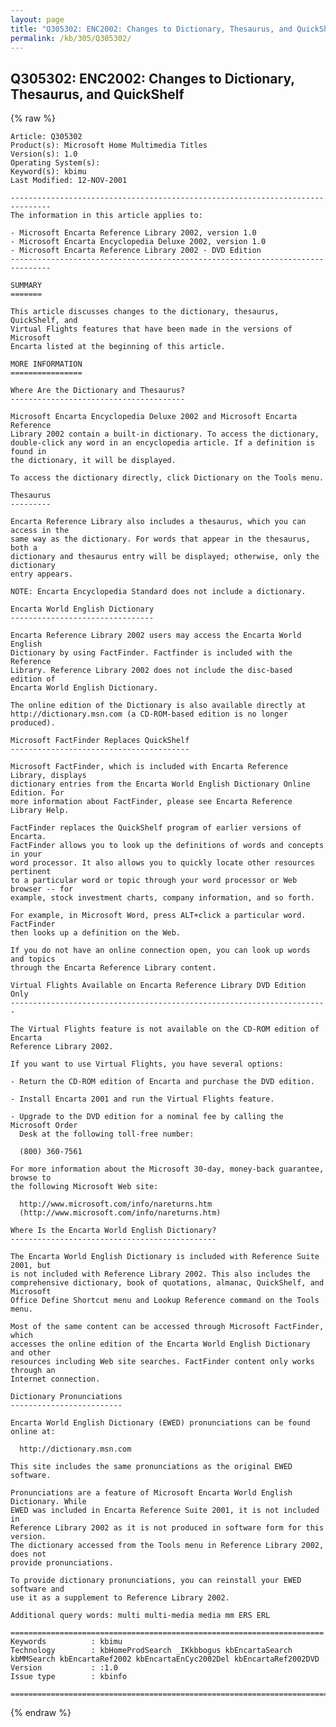 ```yaml
---
layout: page
title: "Q305302: ENC2002: Changes to Dictionary, Thesaurus, and QuickShelf"
permalink: /kb/305/Q305302/
---
```


## Q305302: ENC2002: Changes to Dictionary, Thesaurus, and QuickShelf

{% raw %}

	Article: Q305302
	Product(s): Microsoft Home Multimedia Titles
	Version(s): 1.0
	Operating System(s): 
	Keyword(s): kbimu
	Last Modified: 12-NOV-2001
	
	-------------------------------------------------------------------------------
	The information in this article applies to:
	
	- Microsoft Encarta Reference Library 2002, version 1.0 
	- Microsoft Encarta Encyclopedia Deluxe 2002, version 1.0 
	- Microsoft Encarta Reference Library 2002 - DVD Edition 
	-------------------------------------------------------------------------------
	
	SUMMARY
	=======
	
	This article discusses changes to the dictionary, thesaurus, QuickShelf, and
	Virtual Flights features that have been made in the versions of Microsoft
	Encarta listed at the beginning of this article.
	
	MORE INFORMATION
	================
	
	Where Are the Dictionary and Thesaurus?
	---------------------------------------
	
	Microsoft Encarta Encyclopedia Deluxe 2002 and Microsoft Encarta Reference
	Library 2002 contain a built-in dictionary. To access the dictionary,
	double-click any word in an encyclopedia article. If a definition is found in
	the dictionary, it will be displayed.
	
	To access the dictionary directly, click Dictionary on the Tools menu.
	
	Thesaurus
	---------
	
	Encarta Reference Library also includes a thesaurus, which you can access in the
	same way as the dictionary. For words that appear in the thesaurus, both a
	dictionary and thesaurus entry will be displayed; otherwise, only the dictionary
	entry appears.
	
	NOTE: Encarta Encyclopedia Standard does not include a dictionary.
	
	Encarta World English Dictionary
	--------------------------------
	
	Encarta Reference Library 2002 users may access the Encarta World English
	Dictionary by using FactFinder. Factfinder is included with the Reference
	Library. Reference Library 2002 does not include the disc-based edition of
	Encarta World English Dictionary.
	
	The online edition of the Dictionary is also available directly at
	http://dictionary.msn.com (a CD-ROM-based edition is no longer produced).
	
	Microsoft FactFinder Replaces QuickShelf
	----------------------------------------
	
	Microsoft FactFinder, which is included with Encarta Reference Library, displays
	dictionary entries from the Encarta World English Dictionary Online Edition. For
	more information about FactFinder, please see Encarta Reference Library Help.
	
	FactFinder replaces the QuickShelf program of earlier versions of Encarta.
	FactFinder allows you to look up the definitions of words and concepts in your
	word processor. It also allows you to quickly locate other resources pertinent
	to a particular word or topic through your word processor or Web browser -- for
	example, stock investment charts, company information, and so forth.
	
	For example, in Microsoft Word, press ALT+click a particular word. FactFinder
	then looks up a definition on the Web.
	
	If you do not have an online connection open, you can look up words and topics
	through the Encarta Reference Library content.
	
	Virtual Flights Available on Encarta Reference Library DVD Edition Only
	-----------------------------------------------------------------------
	
	The Virtual Flights feature is not available on the CD-ROM edition of Encarta
	Reference Library 2002.
	
	If you want to use Virtual Flights, you have several options:
	
	- Return the CD-ROM edition of Encarta and purchase the DVD edition.
	
	- Install Encarta 2001 and run the Virtual Flights feature.
	
	- Upgrade to the DVD edition for a nominal fee by calling the Microsoft Order
	  Desk at the following toll-free number:
	
	  (800) 360-7561
	
	For more information about the Microsoft 30-day, money-back guarantee, browse to
	the following Microsoft Web site:
	
	  http://www.microsoft.com/info/nareturns.htm
	  (http://www.microsoft.com/info/nareturns.htm)
	
	Where Is the Encarta World English Dictionary?
	----------------------------------------------
	
	The Encarta World English Dictionary is included with Reference Suite 2001, but
	is not included with Reference Library 2002. This also includes the
	comprehensive dictionary, book of quotations, almanac, QuickShelf, and Microsoft
	Office Define Shortcut menu and Lookup Reference command on the Tools menu.
	
	Most of the same content can be accessed through Microsoft FactFinder, which
	accesses the online edition of the Encarta World English Dictionary and other
	resources including Web site searches. FactFinder content only works through an
	Internet connection.
	
	Dictionary Pronunciations
	-------------------------
	
	Encarta World English Dictionary (EWED) pronunciations can be found online at:
	
	  http://dictionary.msn.com
	
	This site includes the same pronunciations as the original EWED software.
	
	Pronunciations are a feature of Microsoft Encarta World English Dictionary. While
	EWED was included in Encarta Reference Suite 2001, it is not included in
	Reference Library 2002 as it is not produced in software form for this version.
	The dictionary accessed from the Tools menu in Reference Library 2002, does not
	provide pronunciations.
	
	To provide dictionary pronunciations, you can reinstall your EWED software and
	use it as a supplement to Reference Library 2002.
	
	Additional query words: multi multi-media media mm ERS ERL
	
	======================================================================
	Keywords          : kbimu 
	Technology        : kbHomeProdSearch _IKkbbogus kbEncartaSearch kbMMSearch kbEncartaRef2002 kbEncartaEnCyc2002Del kbEncartaRef2002DVD
	Version           : :1.0
	Issue type        : kbinfo
	
	=============================================================================
	

{% endraw %}
